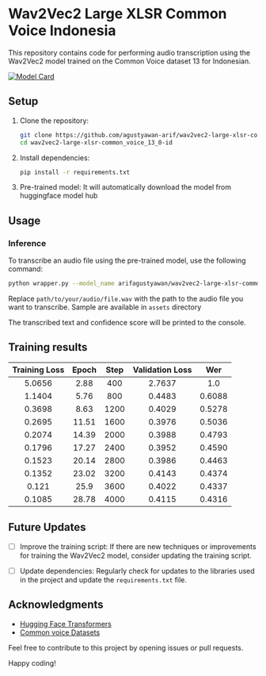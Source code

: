 # Wav2Vec2 Large XLSR Common Voice Indonesia

This repository contains code for performing audio transcription using the Wav2Vec2 model trained on the Common Voice dataset 13 for Indonesian.

[![Model Card](https://img.shields.io/badge/Hugging%20Face-Model%20Card-blueviolet)](https://huggingface.co/arifagustyawan/wav2vec2-large-xlsr-common_voice_13_0-id)

## Setup

1. Clone the repository:

   ```bash
   git clone https://github.com/agustyawan-arif/wav2vec2-large-xlsr-common_voice_13_0-id.git
   cd wav2vec2-large-xlsr-common_voice_13_0-id
   ```

2. Install dependencies:

   ```bash
   pip install -r requirements.txt
   ```

3. Pre-trained model:
   It will automatically download the model from huggingface model hub

## Usage

### Inference

To transcribe an audio file using the pre-trained model, use the following command:

```bash
python wrapper.py --model_name arifagustyawan/wav2vec2-large-xlsr-common_voice_13_0-id --filename path/to/your/audio/file.wav
```

Replace `path/to/your/audio/file.wav` with the path to the audio file you want to transcribe. Sample are available in `assets` directory

The transcribed text and confidence score will be printed to the console.

## Training results

| Training Loss | Epoch | Step | Validation Loss | Wer    |
|:-------------:|:-----:|:----:|:---------------:|:------:|
| 5.0656        | 2.88  | 400  | 2.7637          | 1.0    |
| 1.1404        | 5.76  | 800  | 0.4483          | 0.6088 |
| 0.3698        | 8.63  | 1200 | 0.4029          | 0.5278 |
| 0.2695        | 11.51 | 1600 | 0.3976          | 0.5036 |
| 0.2074        | 14.39 | 2000 | 0.3988          | 0.4793 |
| 0.1796        | 17.27 | 2400 | 0.3952          | 0.4590 |
| 0.1523        | 20.14 | 2800 | 0.3986          | 0.4463 |
| 0.1352        | 23.02 | 3200 | 0.4143          | 0.4374 |
| 0.121         | 25.9  | 3600 | 0.4022          | 0.4337 |
| 0.1085        | 28.78 | 4000 | 0.4115          | 0.4316 |

## Future Updates

- [ ] Improve the training script: If there are new techniques or improvements for training the Wav2Vec2 model, consider updating the training script.

- [ ] Update dependencies: Regularly check for updates to the libraries used in the project and update the `requirements.txt` file.

## Acknowledgments

- [Hugging Face Transformers](https://github.com/huggingface/transformers)
- [Common voice Datasets](https://huggingface.co/datasets/mozilla-foundation/common_voice_13_0)

Feel free to contribute to this project by opening issues or pull requests.

Happy coding!
